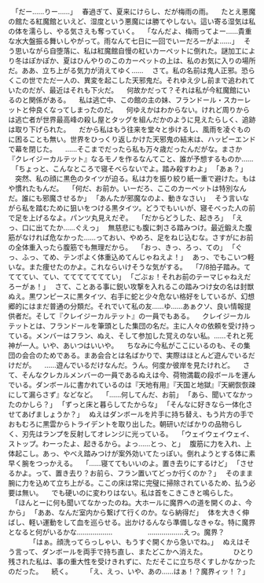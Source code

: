 　｢だー……りー……｣
　春過ぎて、夏来にけらし、だが梅雨の雨。
　たとえ悪魔の館たる紅魔館といえど、湿度という悪魔には勝てやしない。這い寄る湿気は私の体を濡らし、やる気さえも奪っていく。
　｢なんだよ、梅雨ってよー……貴重な水大盤振る舞いしやがって。雨なんて七日に一回でいーだろーがよ……｣
　そう思いながら自堕落に、私は紅魔館自慢の紅いカーペットに倒れた。謎加工により冬はぽかぽか、夏はひんやりのこのカーペットの上は、私のお気に入りの場所だ。ああ、立ち上がる気力が消えてゆく……
　さて。私の名前は鬼人正邪。恐らくこの世でただ一人の、異変を起こした天邪鬼だ。それゆえ少し前まで追われていたのだが、最近はそれも下火だ。
　何故かだって？それは私が今紅魔館にいるのと関係がある。
　私は逃亡中、この館の主の妹、フランドール・スカーレットと仲良くなってしまったのだ。
　何ゆえかはわからない。けれど周りからは逃亡者が世界最高峰の殺し屋とタッグを組んだかのように見えたらしく、追跡は取り下げられた。
　だから私はもう往来を堂々と歩けるし、風雨を凌ぐものに困ることも無い。世界をひっくり返しかけた天邪鬼の結末は、ハッピーエンドで幕を閉じた。
　……そこまでだったら私も万々歳だったんだがな。まさか『クレイジーカルテット』なるモノを作るなんてこと、誰が予想するものか……
　｢ちょっと、こんなところで寝そべらないでよ。踏み殺すわよ｣
　｢あぁ？｣
　突然、私の顔に黒色のタイツが迫る。私は力を振り絞り紙一重で避けた。もはや慣れたもんだ。
　｢何だ、お前か。いーだろ、ここのカーペットは特別なんだ。誰にも邪魔させるか｣
　｢あんたが邪魔なのよ、動きなさい｣
　そう言いながら私を踏むために狙いをつける黒タイツ。どうでもいいが、寝そべった人の前で足を上げるなよ。パンツ丸見えだぞ。
　｢だからどうした、起きろ｣
　｢えっ、口に出てたか……ぐえっ｣
　無慈悲にも腹に刺さる踏みつけ。最近鍛えた腹筋がなければ危なかった……っておい、やめろ、足をねじ込むな。さすがにお前の全体重入ったら腹筋でも無理だから。
　｢おっ、きっ、ろっ、ての｣
　｢ぐっ、ふっ、てめ、テンポよく体重込めてんじゃねえよ！｣
　あっ、でもこいつ軽いな。また痩せたのかよ。これならいけそうな気がする。
　｢7/8拍子踏み。ててててい、てい、てててててててい｣
　｢ごぶぉ！それお前のテーマじゃねえだろーがぁ！｣
　さて、ことある事に鋭い攻撃を入れるこの踏みつけ女の名は封獣ぬえ。黒ワンピースに黒タイツ、右手に蛇と少々危ない格好をしているが、幻想郷的にはまだ普通の分類だ。それでいて私の友……ゆ……あぁクソ、良い情報提供者だ。そして『クレイジーカルテット』の一員でもある。
　クレイジーカルテットとは、フランドールを筆頭とした集団の名だ。主に人々の依頼を受け持っている。メンバーはフラン、ぬえ、そして参加した覚えのない私。……それと死神が一人。いや、あいつはいいや。
　ちなみに今私がここにいるのも、その集団の会合のためである。まあ会合とは名ばかりで、実際はほとんど遊んでいるだけだが。
　……遊んでいるだけなんだ。うん。何度か彼岸を見たけれど。
　さて、そんなクレカルメンバーの一員であるぬえは今、荷物満載の段ボールを運んでいる。ダンボールに書かれているのは『天地有用』『天国と地獄』『天網恢恢疎にして漏らさず』などなど。
　｢……何してんだ、お前｣
　｢あら、聞いてなかったのかしら？｣
　｢ずっと床と暮らしてたからな｣
　｢そんなに好きなら一体化させてあげましょうか？｣
　ぬえはダンボールを片手に持ち替え、もう片方の手でおもむろに黒雲からトライデントを取り出した。朝研いだばかりの品物らしく、刃先はランプを反射してオレンジに光っている。
　｢ウェイウェイウェイ、ストップ。わーったよ、起きるから。よっ……とっ、と｣
　腹筋に力を入れ、上体起こし。あっ、やべえ踏みつけが案外効いてたっぽい。倒れようとする体に素早く腕をつっかえる。
　｢……寝ててもいいのよ。置き去りにするけど｣
　｢させるかよ。って、置き去り？お前ら、フラン置いてどっか行くのか？｣
　そのまま腕に力を込めて立ち上がる。ここの床は常に完璧に掃除されているため、払う必要は無い。
　でも硬いのに変わりはない。私は首をこきこきと鳴らした。
　｢ほんとーに何も聞いてなかったのね。大ホールに魔界への道を開くのよ、今から｣
　｢ああ、なんだ室内から繋げて行くのか。なら納得だ｣
　体を大きく伸ばし、軽い運動をして血を巡らせる。出かけるんなら準備しなきゃな。特に魔界となると何がいるかな………………
　
　
　
　………………えっ。魔界？
　
　
　｢はぁ。顔洗ってらっしゃい、もうすぐ開くから急いでね。｣
　ぬえはそう言って、ダンボールを両手で持ち直し、またどこかへ消えた。
　
　
　ひとり残された私は、事の重大性を受けきれずに、ただそこに立ち尽くすしかなかったのだった。
　続く。
　
　｢え、えっ、いや、あの……はぁ！？魔界ィッ！？｣
　
　
　